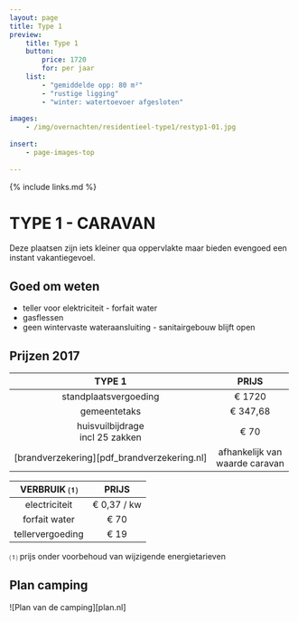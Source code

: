 ```yaml
---
layout: page
title: Type 1
preview: 
    title: Type 1
    button:
        price: 1720
        for: per jaar
    list:
        - "gemiddelde opp: 80 m²"
        - "rustige ligging"
        - "winter: watertoevoer afgesloten"
               
images:
    - /img/overnachten/residentieel-type1/restyp1-01.jpg
    
insert:
    - page-images-top
    
---
```


{% include links.md %}

# TYPE 1 - CARAVAN 

Deze plaatsen zijn iets kleiner qua oppervlakte maar bieden evengoed een instant vakantiegevoel. 


## Goed om weten

- teller voor elektriciteit - forfait water
- gasflessen
- geen wintervaste wateraansluiting - sanitairgebouw blijft open


## Prijzen 2017

TYPE 1                                         |PRIJS                               |
:---------------------------------------------:|:----------------------------------:|
standplaatsvergoeding                          | € 1720     
gemeentetaks                                   | € 347,68 
huisvuilbijdrage<br>incl 25 zakken<br>         | € 70    
 [brandverzekering][pdf_brandverzekering.nl]   | afhankelijk van <br>waarde caravan

VERBRUIK ⑴           |PRIJS          |
:--------------------:|:-------------:|
electriciteit         | € 0,37 / kw        
forfait water         | € 70
tellervergoeding      | € 19 

⑴ prijs onder voorbehoud van wijzigende energietarieven

## Plan camping

![Plan van de camping][plan.nl]

